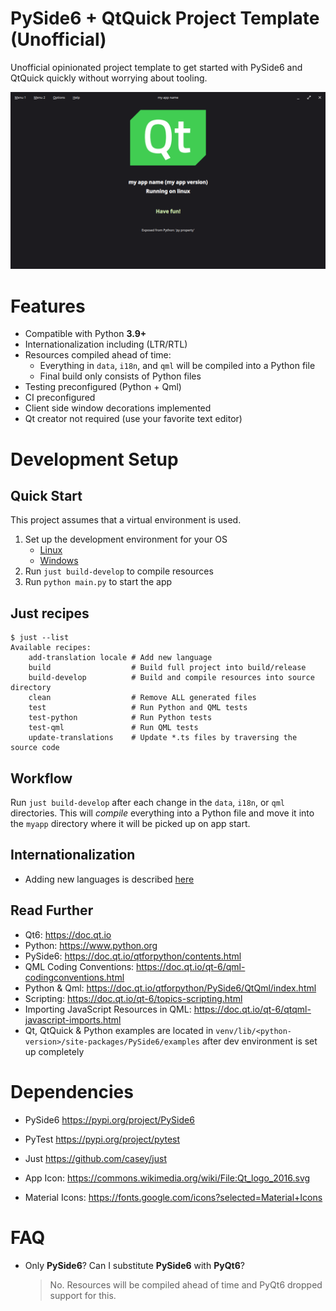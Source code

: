 # PySide6 + QtQuick Project Template (Unofficial)

Unofficial opinionated project template to get started with PySide6 and QtQuick quickly without worrying about tooling.

![screenshot](docs/picture.png)

# Features

* Compatible with Python **3.9+**
* Internationalization including (LTR/RTL)
* Resources compiled ahead of time:
    * Everything in `data`, `i18n`, and `qml` will be compiled into a Python file
    * Final build only consists of Python files
* Testing preconfigured (Python + Qml)
* CI preconfigured
* Client side window decorations implemented
* Qt creator not required (use your favorite text editor)

# Development Setup

## Quick Start

This project assumes that a virtual environment is used.

1. Set up the development environment for your OS
    * [Linux](docs/dev-setup-linux.md)
    * [Windows](docs/dev-setup-windows.md)
2. Run `just build-develop` to compile resources
3. Run `python main.py` to start the app

## Just recipes

```just
$ just --list
Available recipes:
    add-translation locale # Add new language
    build                  # Build full project into build/release
    build-develop          # Build and compile resources into source directory
    clean                  # Remove ALL generated files
    test                   # Run Python and QML tests
    test-python            # Run Python tests
    test-qml               # Run QML tests
    update-translations    # Update *.ts files by traversing the source code
```

## Workflow

Run `just build-develop` after each change in the `data`, `i18n`, or `qml` directories.
This will *compile* everything into a Python file and move it into the `myapp` directory
where it will be picked up on app start.

## Internationalization

* Adding new languages is described [here](docs/internationalization.md)

## Read Further

* Qt6: https://doc.qt.io
* Python: https://www.python.org
* PySide6: https://doc.qt.io/qtforpython/contents.html
* QML Coding Conventions: https://doc.qt.io/qt-6/qml-codingconventions.html
* Python & Qml: https://doc.qt.io/qtforpython/PySide6/QtQml/index.html
* Scripting: https://doc.qt.io/qt-6/topics-scripting.html
* Importing JavaScript Resources in QML: https://doc.qt.io/qt-6/qtqml-javascript-imports.html
* Qt, QtQuick & Python examples are located in `venv/lib/<python-version>/site-packages/PySide6/examples`
  after dev environment is set up completely

# Dependencies

* PySide6 https://pypi.org/project/PySide6
* PyTest https://pypi.org/project/pytest
* Just https://github.com/casey/just

* App Icon: https://commons.wikimedia.org/wiki/File:Qt_logo_2016.svg
* Material Icons: https://fonts.google.com/icons?selected=Material+Icons

# FAQ

* Only **PySide6**? Can I substitute **PySide6** with **PyQt6**?
  > No. Resources will be compiled ahead of time and PyQt6 dropped support for this.
